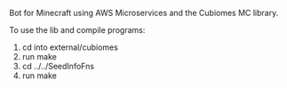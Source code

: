 Bot for Minecraft using AWS Microservices and the Cubiomes MC library.

To use the lib and compile programs:
1. cd into external/cubiomes
2. run make
3. cd ../../SeedInfoFns
4. run make